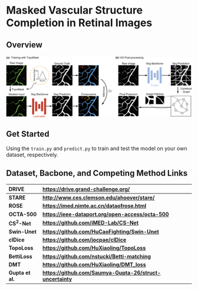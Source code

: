 # Masked Vascular Structure Completion in Retinal Images

## Overview

<center>
<img src="/Figure/Overview.jpg">
</center>

## Get Started

Using the ```train.py``` and ```predict.py``` to train and test the model on your own dataset, respectively.

## Dataset, Bacbone, and Competing Method Links

| **DRIVE**        | **https://drive.grand-challenge.org/**                    |
| :--------------- | :-------------------------------------------------------- |
| **STARE**        | **http://www.ces.clemson.edu/ahoover/stare/**             |
| **ROSE**         | **https://imed.nimte.ac.cn/dataofrose.html**              |
| **OCTA-500**     | **https://ieee-dataport.org/open-access/octa-500**        |
| **CS$^2$-Net**   | **https://github.com/iMED-Lab/CS-Net**                    |
| **Swin-Unet**    | **https://github.com/HuCaoFighting/Swin-Unet**            |
| **clDice**       | **https://github.com/jocpae/clDice**                      |
| **TopoLoss**     | **https://github.com/HuXiaoling/TopoLoss**                |
| **BettiLoss**    | **https://github.com/nstucki/Betti-matching**             |
| **DMT**          | **https://github.com/HuXiaoling/DMT_loss**                |
| **Gupta et al.** | **https://github.com/Saumya-Gupta-26/struct-uncertainty** |
